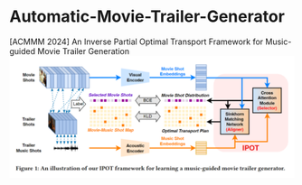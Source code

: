 # Automatic-Movie-Trailer-Generator
[ACMMM 2024] An Inverse Partial Optimal Transport Framework for Music-guided Movie Trailer Generation
![scheme](img/ipot_schemes.png)
